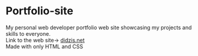 # Portfolio-site

My personal web developer portfolio web site showcasing my projects and skills to everyone. <br>
Link to the web site-> <a href="didzis.net">didzis.net</a>
<br>
Made with only HTML and CSS
